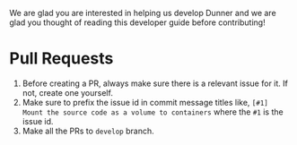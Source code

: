 We are glad you are interested in helping us develop Dunner and we are glad you thought of reading this developer guide before contributing! 

# Pull Requests
1. Before creating a PR, always make sure there is a relevant issue for it. If not, create one yourself.
2. Make sure to prefix the issue id in commit message titles like, `[#1] Mount the source code as a volume to containers` where the `#1` is the issue id.
3. Make all the PRs to `develop` branch.